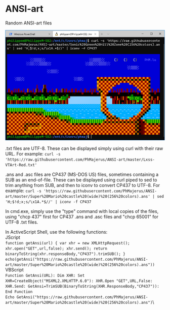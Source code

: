 # ANSI-art
Random ANSI-art files

![Screenshot](Sample%20AnsiArt.png)

.txt files are UTF-8. These can be displayed simply using curl with their raw URL. For example:
`curl -s 'https://raw.githubusercontent.com/PhMajerus/ANSI-art/master/Lxss-VTArt-Red.txt'`

.ans and .asc files are CP437 (MS-DOS US) files, sometimes containing a SUB as an end-of-file. These can be displayed using curl piped to sed to trim anything from SUB, and then to iconv to convert CP437 to UTF-8. For example:
`curl -s 'https://raw.githubusercontent.com/PhMajerus/ANSI-art/master/Super%20Mario%20castle%20(wide)%20(256%20colors).ans' | sed 'H;$!d;x;s/\x1A.*$//' | iconv -f CP437`

In cmd.exe, simply use the "type" command with local copies of the files, using "chcp 437" first for CP437 .ans and .asc files and "chcp 65001" for UTF-8 .txt files.

In ActiveScript Shell, use the following functions:\
JScript\
`function getAnsi(url) { var xhr = new XMLHttpRequest(); xhr.open("GET",url,false); xhr.send(); return binaryToString(xhr.responseBody,"CP437").trimSUB(); }`\
`echo(getAnsi("https://raw.githubusercontent.com/PhMajerus/ANSI-art/master/Super%20Mario%20castle%20(wide)%20(256%20colors).ans"))`\
VBScript\
`Function GetAnsi(URL): Dim XHR: Set XHR=CreateObject("MSXML2.XMLHTTP.6.0"): XHR.Open "GET",URL,False: XHR.Send: GetAnsi=TrimSUB(BinaryToString(XHR.ResponseBody,"CP437")): End Function`\
`Echo GetAnsi("https://raw.githubusercontent.com/PhMajerus/ANSI-art/master/Super%20Mario%20castle%20(wide)%20(256%20colors).ans")`\
